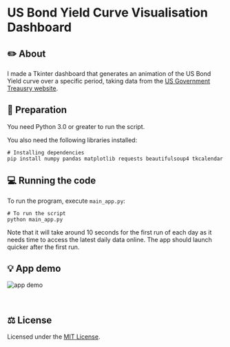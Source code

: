 # US Bond Yield Curve Visualisation Dashboard

## ✏️  About

I made a Tkinter dashboard that generates an animation of the US Bond Yield curve over a specific period, taking data from the [US Government Treausry website](https://home.treasury.gov/resource-center/data-chart-center/interest-rates/TextView?type=daily_treasury_yield_curve).
<br/>

## 🚀  Preparation
You need Python 3.0 or greater to run the script.

You also need the following libraries installed:<br/>
```
# Installing dependencies
pip install numpy pandas matplotlib requests beautifulsoup4 tkcalendar
```

## 💻  Running the code
To run the program, execute `main_app.py`:<br/>
```
# To run the script
python main_app.py
```
Note that it will take around 10 seconds for the first run of each day as it needs time to access the latest daily data online. The app should launch quicker after the first run.
<br/>

## 💡  App demo
![app demo](https://github.com/user-attachments/assets/5d30b980-8b15-4b4f-a94e-9d910b6fe281)

<br/>

## ⚖️  License
Licensed under the [MIT License](https://opensource.org/license/mit).


